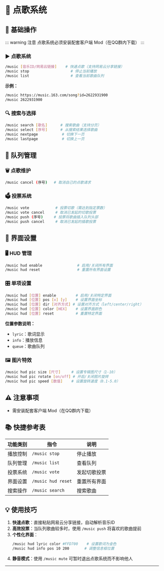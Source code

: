 # 🎵 点歌系统

## 📌 基础操作
::: warning 注意
点歌系统必须安装配套客户端 Mod（在QQ群内下载）
:::

### ▶️ 点歌系统
```bash
/music [音乐ID/网易云链接]    # 快速点歌（支持网易云分享链接）
/music stop                   # 停止当前播放
/music list                   # 查看当前歌曲队列
```

**示例：**
```bash
/music https://music.163.com/song?id=2622931900
/music 2622931900
```

### 🔍 搜索与选择
```bash
/music search [歌名]      # 搜索歌曲（支持分页）
/music select [序号]      # 从搜索结果选择歌曲
/music nextpage           # 切换下一页
/music lastpage           # 切换上一页
```

## 🧾 队列管理

### 🗑️ 点歌维护
```bash
/music cancel (序号)   # 取消自己的点歌请求
```

### 🗳️ 投票系统
```bash
/music vote            # 投票切歌（需达到指定票数）
/music vote cancel     # 取消已发起的切歌投票
/music push (序号)     # 投票将歌曲插入队列头部
/music push cancel     # 取消已发起的插歌投票
```

## 🎨 界面设置

### 🖥️ HUD 管理
```bash
/music hud enable                # 启用/关闭所有界面
/music hud reset                 # 重置所有界面设置
```

### 🎛️ 单项设置
```bash
/music hud [位置] enable         # 启用/关闭特定界面
/music hud [位置] pos [x] [y]    # 设置界面坐标
/music hud [位置] dir [对齐方式] # 设置对齐方式（left/center/right）
/music hud [位置] color [HEX]    # 设置界面颜色
/music hud [位置] reset          # 重置特定界面
```

**位置参数说明：**
- `lyric`：歌词显示
- `info`：播放信息
- `queue`：歌曲队列

### 🖼️ 图片特效
```bash
/music hud pic size [尺寸]     # 设置专辑图尺寸（1-10）
/music hud pic rotate [on/off] # 开启/关闭图片旋转
/music hud pic speed [数值]    # 设置旋转速度（0.1-5.0）
```

## ⚠️ 注意事项

- 需安装配套客户端 Mod（在QQ群内下载）

## 📚 快捷参考表

| 功能类别 | 指令 | 说明 |
|---------|------|------|
| 播放控制 | `/music stop` | 停止播放 |
| 队列管理 | `/music list` | 查看队列 |
| 投票系统 | `/music vote` | 发起切歌投票 |
| 界面设置 | `/music hud reset` | 重置所有界面 |
| 搜索操作 | `/music search` | 搜索歌曲 |

## 💡 使用技巧
1. **快速点歌**：直接粘贴网易云分享链接，自动解析音乐ID
2. **高效投票**：当队列歌曲较多时，使用 `/music push` 将喜欢的歌曲提前
3. **个性化界面**：
   ```bash
   /music hud lyric color #FFD700    # 设置歌词为金色
   /music hud info pos 10 200       # 调整信息框位置
   ```
4. **静音模式**：使用 `/music mute` 可暂时退出点歌系统而不影响他人
---